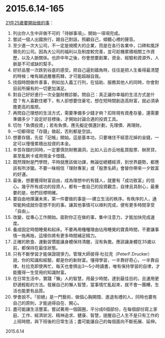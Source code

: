 2015.6.14-165
=============
[21件25歲要開始做的事](http://www.cheers.com.tw/article/article.action?id=5021959)：

1. 列出你人生中非做不可的「待辦事項」，開始一項項完成。
2. 嘗試一個人出國旅行，跟自己對話，照顧自己，傾聽心裡的聲音。
3. 至少進一次大公司，不一定是規模大的企業，而是在各行各業中，口碑和風評領先的公司。因為大公司的福利以及制度較完善，並可趁機累積相關工作資歷，以及人脈關係。也許中年之後，你會想要創業，資金、經驗和資源外，人脈是不可或缺的幫手。
4. 好好品嘗一次跌到谷底的感受。把自己逼到牆角時，往往是把人生看得最清楚的時候；唯有越過層層荊棘，才可能超越自我。
5. 找個時間做件善事，例如加入義工行列，在協助、服務其他人的同時，你會對目前所擁有的一切更加滿足。
6. 對自己好好進行一次全盤財務診斷。問自己：真正讓你幸福的生活方式是什麼？有人喜歡住鄉下，有人卻想要住豪宅，想在短時間創造高財富，就必須承擔更高的風險。
7. 再問自己理想的生活方式，需要準備多少錢才夠？扣除現有資產存量，還需要準備多少？設定好目標後，才開始討論合適的投資工具。
8. 切勿「負債投資」；若有負債，應先擬定償還計劃，先理債、再理財。
9. 一切都得從「存錢」做起，否則都是空談。
10. 想要存錢，先從「記帳」開始。這是基本功，只要堵住不經意花掉的金錢，一定可以慢慢累積出投資的本金。
11. 辛苦存錢的同時，一定要慎防財務漏洞，比如人云亦云地亂買股票、辦房貸，甚至亂刷卡或用現金卡借錢。
12. 既然理財是門學問，平時就應該做功課，無論從總體經濟，到世界趨勢，都應該有所涉獵。不要一昧相信「理財專家」或「股票名師」會替你帶來一夕致富的好運。
13. 最後，想要獲得財富自由，成為理想中的有錢人，就要有「成功致富」的信心。幾乎所有成功的投資人，都有一套自己的投資觀念，自律且具耐心，最重要的是，他們目標明確。
14. 要自由地揮灑未來，第一件要做的事是──建立生活的秩序。有秩序的人，通常能夠成就你意想不到的事。讓其他事情可以順利完成，便有更多時間享受「自由」。
15. 改變，從專心工作開始。面對你正在做的事，集中注意力，才能加快完成速度。
16. 養成固定時間睡覺和起床。不要再用種種理由佔用睡覺的寶貴時間，不要讓事情一拖再拖，這樣你將有更多時間補足精力。
17. 正確的飲食、運動習慣能讓身體保持清醒，沒有負擔。應該讓身體在35歲以前，都保持在最佳狀態。
18. 只有不斷學習才能保證競爭力。管理大師彼得·杜拉克（PeterF.Drucker）說，你的知識和經驗，都是你的新財富。懂得學習，一半靠好奇心，一半靠自律。杜拉克即使再忙，每天也會擠出3～5小時讀書，唯有保持學習的自律，才能獲得一生受用的知識財富。
19. 在日常生活中，實踐「懶」人的智慧，用最少時間，達到最佳目的，且運用更舒適輕鬆的方法。發展自己的懶人智慧，當事情忙亂起來，就不會一團糟，生活也能更有品質。
20. 學會說不。「拒絕」是一門藝術，做個心胸開闊、進退有禮的人，同時也要有自己的原則，才能過得自在、開心。
21. 盡可能讓生活豐富。嘗試著用一個圓圈，平分成6個部份，在每個部份寫上家庭、工作、經濟狀況、精神追求、健康、智慧，提醒自己人生不是只有工作的上班時間，與下班後的日常生活；盡可能讓自己的每個面向不斷拓展、延伸。

2015.6.14